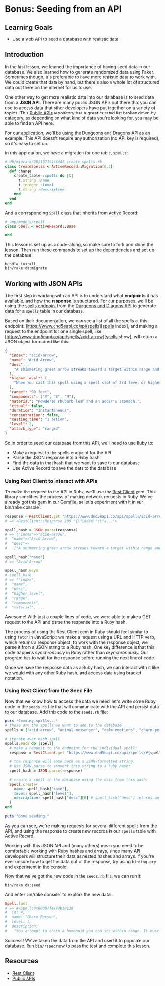 # Bonus: Seeding from an API

## Learning Goals

- Use a web API to seed a database with realistic data

## Introduction

In the last lesson, we learned the importance of having seed data in our
database. We also learned how to generate randomized data using Faker. Sometimes
though, it's preferable to have more realistic data to work with. We could
create that data by hand, but there's also a whole lot of structured data out
there on the internet for us to use.

One other way to get more realistic data into our database is to seed data from
a **JSON API**. There are many public JSON APIs out there that you can use to
access data that other developers have put together on a variety of topics. This
[Public APIs][public apis] repository has a great curated list broken down by
category, so depending on what kind of data you're looking for, you may be able
to find an API here.

For our application, we'll be using the [Dungeons and Dragons API][dnd api] as
an example. This API doesn't require any authorization (no API key is required),
so it's easy to set up.

In this application, we have a migration for one table, `spells`:

```rb
# db/migrate/20210718144445_create_spells.rb
class CreateSpells < ActiveRecord::Migration[6.1]
  def change
    create_table :spells do |t|
      t.string :name
      t.integer :level
      t.string :description
    end
  end
end
```

And a corresponding `Spell` class that inherits from Active Record:

```rb
# app/models/spell
class Spell < ActiveRecord::Base

end
```

This lesson is set up as a code-along, so make sure to fork and clone the
lesson. Then run these commands to set up the dependencies and set up the
database:

```console
bundle install
bin/rake db:migrate
```

## Working with JSON APIs

The first step in working with an API is to understand what **endpoints** it has
available, and how the **response** is structured. For our purposes, we'll be
using the [spells endpoint][] from the [Dungeons and Dragons API][dnd api] to
generate data for a `spells` table in our database.

Based on their documentation, we can see a list of all the spells at this
endpoint: [https://www.dnd5eapi.co/api/spells][spells index], and making a
request to the endpoint for one single spell, like
[https://www.dnd5eapi.co/api/spells/acid-arrow][spells show], will return a JSON
object formatted like this:

```json
{
  "index": "acid-arrow",
  "name": "Acid Arrow",
  "desc": [
    "A shimmering green arrow streaks toward a target within range and bursts in a spray of acid. Make a ranged spell attack against the target. On a hit, the target takes 4d4 acid damage immediately and 2d4 acid damage at the end of its next turn. On a miss, the arrow splashes the target with acid for half as much of the initial damage and no damage at the end of its next turn."
  ],
  "higher_level": [
    "When you cast this spell using a spell slot of 3rd level or higher, the damage (both initial and later) increases by 1d4 for each slot level above 2nd."
  ],
  "range": "90 feet",
  "components": ["V", "S", "M"],
  "material": "Powdered rhubarb leaf and an adder's stomach.",
  "ritual": false,
  "duration": "Instantaneous",
  "concentration": false,
  "casting_time": "1 action",
  "level": 2,
  "attack_type": "ranged"
}
```

[spells index]: https://www.dnd5eapi.co/api/spells
[spells show]: https://www.dnd5eapi.co/api/spells/acid-arrow

So in order to seed our database from this API, we'll need to use Ruby to:

- Make a request to the spells endpoint for the API
- Parse the JSON response into a Ruby hash
- Find the data in that hash that we want to save to our database
- Use Active Record to save the data to the database

### Using Rest Client to Interact with APIs

To make the request to the API in Ruby, we'll use the
[Rest Client][rest-client] gem. This library simplifies the process of making
network requests in Ruby. We've already got this gem in our Gemfile, so let's
experiment with it in our bin/rake console`:

```rb
response = RestClient.get "https://www.dnd5eapi.co/api/spells/acid-arrow"
# => <RestClient::Response 200 "{\"index\":\"a...">

spell_hash = JSON.parse(response)
# => {"index"=>"acid-arrow",
#  "name"=>"Acid Arrow",
#  "desc"=>
#   ["A shimmering green arrow streaks toward a target within range and bursts in a spray of acid. Make a ranged spell attack against the target. On a hit, the target takes 4d4 acid damage immediately and 2d4 acid damage at the end of its next turn. On a miss, the arrow splashes the target with acid for half as much of the initial damage and no damage at the end of its next turn."], ...

spell_hash["name"]
# => "Acid Arrow"

spell_hash.keys
# spell_hash
# => ["index",
#  "name",
#  "desc",
#  "higher_level",
#  "range",
#  "components",
#  "material", ...
```

Awesome! With just a couple lines of code, we were able to make a GET request to
the API and parse the response into a Ruby hash.

The process of using the Rest Client gem in Ruby should feel similar to using
`fetch` in JavaScript: we make a request using a URL and HTTP verb, which
returns a response object; to work with the response object, we parse it from a
JSON string to a Ruby hash. One key difference is that this code happens
_synchronously_ in Ruby rather than _asynchronously_. Our program has to wait
for the response before running the next line of code.

Once we have the response data as a Ruby hash, we can interact with it like we
would with any other Ruby hash, and access data using bracket notation.

### Using Rest Client from the Seed File

Now that we know how to access the data we need, let's write some Ruby code in
the `seeds.rb` file that will communicate with the API and persist data to our
database. Add this code to the `seeds.rb` file:

```rb
puts "Seeding spells..."
# these are the spells we want to add to the database
spells = ["acid-arrow", "animal-messenger", "calm-emotions", "charm-person"]

# iterate over each spell
spells.each do |spell|
  # make a request to the endpoint for the individual spell:
  response = RestClient.get "https://www.dnd5eapi.co/api/spells/#{spell}"

  # the response will come back as a JSON-formatted string.
  # use JSON.parse to convert this string to a Ruby hash:
  spell_hash = JSON.parse(response)

  # create a spell in the database using the data from this hash:
  Spell.create(
    name: spell_hash["name"],
    level: spell_hash["level"],
    description: spell_hash["desc"][0] # spell_hash["desc"] returns an array, so we need to access the first index to get just a string of the description
  )
end

puts "Done seeding!"
```

As you can see, we're making requests for several different spells from the API,
and using the response to create new records in our `spells` table with Active
Record.

Working with this JSON API and (many others) mean you need to be comfortable
working with Ruby hashes and arrays, since many API developers will structure
their data as nested hashes and arrays. If you're ever unsure how to get the
data out of the response, try using `binding.pry` and experiment in the console.

Now that we've got the new code in the `seeds.rb` file, we can run it:

```console
bin/rake db:seed
```

And enter bin/rake console` to explore the new data:

```rb
Spell.last
# => #<Spell:0x00007fee74b38138
#  id: 4,
#  name: "Charm Person",
#  level: 1,
#  description:
#   "You attempt to charm a humanoid you can see within range. It must make a wisdom saving throw, and does so with advantage if you or your companions are fighting it. If it fails the saving throw, it is charmed by you until the spell ends or until you or your companions do anything harmful to it. The charmed creature regards you as a friendly acquaintance. When the spell ends, the creature knows it was charmed by you.">
```

Success! We've taken the data from the API and used it to populate our database.
Run `bin/rspec` now to pass the test and complete this lesson.

## Resources

- [Rest Client][rest-client]
- [Public APIs][public apis]

[rest-client]: https://github.com/rest-client/rest-client
[public apis]: https://github.com/public-apis/public-apis
[dnd api]: http://www.dnd5eapi.co/docs/#intro
[spells endpoint]: http://www.dnd5eapi.co/docs/#spell-section
